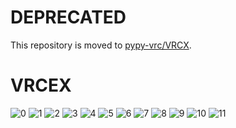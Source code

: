 # DEPRECATED

This repository is moved to [pypy-vrc/VRCX](https://github.com/pypy-vrc/VRCX).

VRCEX
=
![0](https://user-images.githubusercontent.com/25771678/53702922-73580e80-3e4f-11e9-9f20-d177cfe2c208.png)
![1](https://user-images.githubusercontent.com/25771678/53702901-43107000-3e4f-11e9-88ed-b51488224fe9.png)
![2](https://user-images.githubusercontent.com/25771678/53702902-43a90680-3e4f-11e9-9335-199757441551.png)
![3](https://user-images.githubusercontent.com/25771678/53702903-44da3380-3e4f-11e9-9cd8-0de4ebeab14e.png)
![4](https://user-images.githubusercontent.com/25771678/53702905-4572ca00-3e4f-11e9-9956-8aebf3276e0a.png)
![5](https://user-images.githubusercontent.com/25771678/53702906-460b6080-3e4f-11e9-958b-8e8d1223ca09.png)
![6](https://user-images.githubusercontent.com/25771678/53702907-473c8d80-3e4f-11e9-9bd4-21a23cec3f6b.png)
![7](https://user-images.githubusercontent.com/25771678/53702908-473c8d80-3e4f-11e9-8373-76048c9b044a.png)
![8](https://user-images.githubusercontent.com/25771678/53702909-499ee780-3e4f-11e9-8d4d-f3f811f8cae7.png)
![9](https://user-images.githubusercontent.com/25771678/53702910-4a377e00-3e4f-11e9-8331-1c38077448fc.png)
![10](https://user-images.githubusercontent.com/25771678/57005322-2eafe000-6c12-11e9-8062-02cf8d409b79.PNG)
![11](https://user-images.githubusercontent.com/25771678/57005324-3079a380-6c12-11e9-8845-b58b71a4dcae.PNG)
